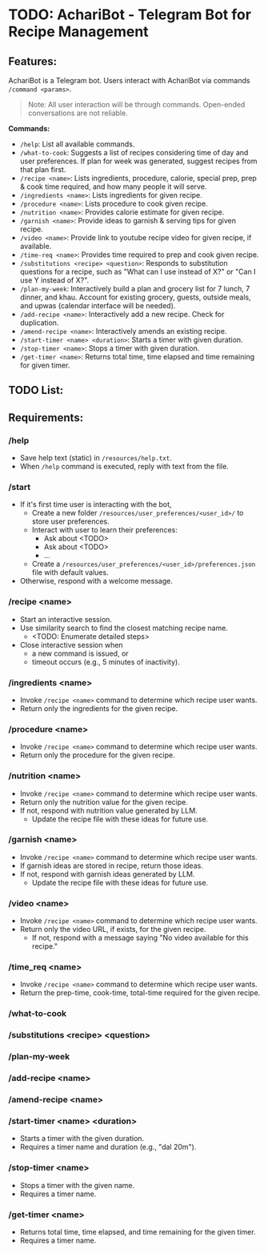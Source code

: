 # TODO: AchariBot - Telegram Bot for Recipe Management

## Features:

AchariBot is a Telegram bot. Users interact with AchariBot via commands `/command <params>`.

> Note: All user interaction will be through commands. Open-ended conversations are not reliable.

**Commands:**

* `/help`: List all available commands.
* `/what-to-cook`: Suggests a list of recipes considering time of day and user preferences.
  If plan for week was generated, suggest recipes from that plan first.
* `/recipe <name>`: Lists ingredients, procedure, calorie, special prep, prep & cook time required, and
  how many people it will serve.
* `/ingredients <name>`: Lists ingredients for given recipe.
* `/procedure <name>`: Lists procedure to cook given recipe.
* `/nutrition <name>`: Provides calorie estimate for given recipe.
* `/garnish <name>`: Provide ideas to garnish & serving tips for given recipe.
* `/video <name>`: Provide link to youtube recipe video for given recipe, if available.
* `/time-req <name>`: Provides time required to prep and cook given recipe.
* `/substitutions <recipe> <question>`: Responds to substitution questions
  for a recipe, such as "What can I use instead of X?" or "Can I use Y instead of X?".
* `/plan-my-week`: Interactively build a plan and grocery list for 7 lunch, 7 dinner, and khau.
  Account for existing grocery, guests, outside meals, and upwas (calendar interface will be needed).
* `/add-recipe <name>`: Interactively add a new recipe. Check for duplication.
* `/amend-recipe <name>`: Interactively amends an existing recipe.
* `/start-timer <name> <duration>`: Starts a timer with given duration.
* `/stop-timer <name>`: Stops a timer with given duration.
* `/get-timer <name>`: Returns total time, time elapsed and time remaining for given timer.

## TODO List:

## Requirements:

### /help

* Save help text (static) in `/resources/help.txt`.
* When `/help` command is executed, reply with text from the file.

### /start

* If it's first time user is interacting with the bot,
    * Create a new folder `/resources/user_preferences/<user_id>/` to store user preferences.
    * Interact with user to learn their preferences:
        * Ask about \<TODO>
        * Ask about \<TODO>
        * ...
    * Create a `/resources/user_preferences/<user_id>/preferences.json` file with default values.
* Otherwise, respond with a welcome message.

### /recipe \<name>

* Start an interactive session.
* Use similarity search to find the closest matching recipe name.
    * \<TODO: Enumerate detailed steps>
* Close interactive session when
    * a new command is issued, or
    * timeout occurs (e.g., 5 minutes of inactivity).

### /ingredients \<name>

* Invoke `/recipe <name>` command to determine which recipe user wants.
* Return only the ingredients for the given recipe.

### /procedure \<name>

* Invoke `/recipe <name>` command to determine which recipe user wants.
* Return only the procedure for the given recipe.

### /nutrition \<name>

* Invoke `/recipe <name>` command to determine which recipe user wants.
* Return only the nutrition value for the given recipe.
* If not, respond with nutrition value generated by LLM.
    * Update the recipe file with these ideas for future use.

### /garnish \<name>

* Invoke `/recipe <name>` command to determine which recipe user wants.
* If garnish ideas are stored in recipe, return those ideas.
* If not, respond with garnish ideas generated by LLM.
    * Update the recipe file with these ideas for future use.

### /video \<name>

* Invoke `/recipe <name>` command to determine which recipe user wants.
* Return only the video URL, if exists, for the given recipe.
    * If not, respond with a message saying "No video available for this recipe."

### /time_req \<name>

* Invoke `/recipe <name>` command to determine which recipe user wants.
* Return the prep-time, cook-time, total-time required for the given recipe.

### /what-to-cook

### /substitutions \<recipe> \<question>

### /plan-my-week

### /add-recipe \<name>

### /amend-recipe \<name>

### /start-timer \<name> \<duration>

* Starts a timer with the given duration.
* Requires a timer name and duration (e.g., "dal 20m").

### /stop-timer \<name>

* Stops a timer with the given name.
* Requires a timer name.

### /get-timer \<name>

* Returns total time, time elapsed, and time remaining for the given timer.
* Requires a timer name.